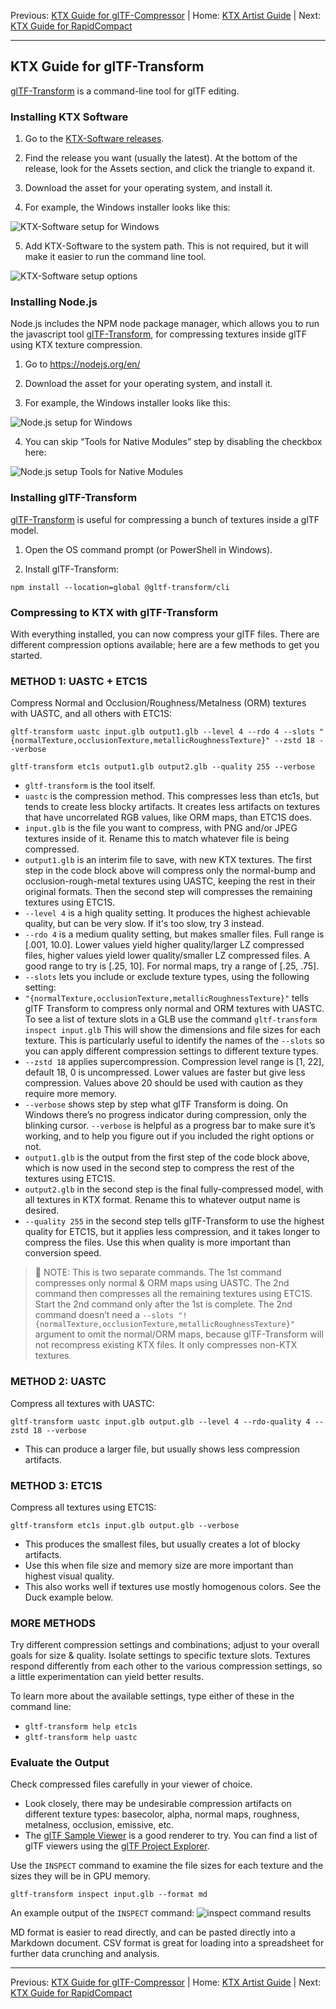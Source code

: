 Previous: [KTX Guide for glTF-Compressor](KTXArtistGuide_glTF-Compressor.md) | Home: [KTX Artist Guide](../KTXArtistGuide.md) | Next: [KTX Guide for RapidCompact](KTXArtistGuide_RapidCompact.md)

---

## KTX Guide for glTF-Transform

[glTF-Transform](https://gltf-transform.donmccurdy.com/cli.html) is a command-line tool for glTF editing.

### Installing KTX Software

1. Go to the [KTX-Software releases](https://github.com/KhronosGroup/KTX-Software/releases).

1. Find the release you want (usually the latest). At the bottom of the release, look for the Assets section, and click the triangle to expand it.

1. Download the asset for your operating system, and install it.

1. For example, the Windows installer looks like this:

![KTX-Software setup for Windows](figures/ktx-setup-windows.jpg)

5. Add KTX-Software to the system path. This is not required, but it will make it easier to run the command line tool.

![KTX-Software setup options](figures/ktx-setup-options.jpg)

### Installing Node.js

Node.js includes the NPM node package manager, which allows you to run the javascript tool [glTF-Transform](https://gltf-transform.donmccurdy.com/cli.html), for compressing textures inside glTF using KTX texture compression.

1. Go to https://nodejs.org/en/

1. Download the asset for your operating system, and install it.

1. For example, the Windows installer looks like this:

![Node.js setup for Windows](figures/nodjs-setup-windows.jpg)

4. You can skip “Tools for Native Modules” step by disabling the checkbox here:

![Node.js setup Tools for Native Modules](figures/nodjs-setup-tools.jpg)

### Installing glTF-Transform

[glTF-Transform](https://gltf-transform.donmccurdy.com/cli.html) is useful for compressing a bunch of textures inside a glTF model.

1. Open the OS command prompt (or PowerShell in Windows).

1. Install glTF-Transform:

``` 
npm install --location=global @gltf-transform/cli
```

### Compressing to KTX with glTF-Transform

With everything installed, you can now compress your glTF files. There are different compression options available; here are a few methods to get you started.

### METHOD 1: UASTC + ETC1S

Compress Normal and Occlusion/Roughness/Metalness (ORM) textures with UASTC, and all others with ETC1S:
```
gltf-transform uastc input.glb output1.glb --level 4 --rdo 4 --slots "{normalTexture,occlusionTexture,metallicRoughnessTexture}" --zstd 18 --verbose

gltf-transform etc1s output1.glb output2.glb --quality 255 --verbose
```

* `gltf-transform` is the tool itself.
* `uastc` is the compression method. This compresses less than etc1s, but tends to create less blocky artifacts. It creates less artifacts on textures that have uncorrelated RGB values, like ORM maps, than ETC1S does.
* `input.glb` is the file you want to compress, with PNG and/or JPEG textures inside of it. Rename this to match whatever file is being compressed.
* `output1.glb` is an interim file to save, with new KTX textures. The first step in the code block above will compress only the normal-bump and occlusion-rough-metal textures using UASTC, keeping the rest in their original formats. Then the second step will compresses the remaining textures using ETC1S.
* `--level 4` is a high quality setting. It produces the highest achievable quality, but can be very slow. If it's too slow, try 3 instead.
* `--rdo 4` is a medium quality setting, but makes smaller files. Full range is [.001, 10.0]. Lower values yield higher quality/larger LZ compressed files, higher values yield lower quality/smaller LZ compressed files. A good range to try is [.25, 10]. For normal maps, try a range of [.25, .75].
* `--slots` lets you include or exclude texture types, using the following setting:
* `"{normalTexture,occlusionTexture,metallicRoughnessTexture}"` tells glTF Transform to compress only normal and ORM textures with UASTC. To see a list of texture slots in a GLB use the command `gltf-transform inspect input.glb` This will show the dimensions and file sizes for each texture. This is particularly useful to identify the names of the `--slots` so you can apply different compression settings to different texture types.
* `--zstd 18` applies supercompression. Compression level range is [1, 22], default 18, 0 is uncompressed. Lower values are faster but give less compression. Values above 20 should be used with caution as they require more memory.
* `--verbose` shows step by step what glTF Transform is doing. On Windows there’s no progress indicator during compression, only the blinking cursor. `--verbose` is helpful as a progress bar to make sure it’s working, and to help you figure out if you included the right options or not.
* `output1.glb` is the output from the first step of the code block above, which is now used in the second step to compress the rest of the textures using ETC1S.
* `output2.glb` in the second step is the final fully-compressed model, with all textures in KTX format. Rename this to whatever output name is desired.
* `--quality 255` in the second step tells glTF-Transform to use the highest quality for ETC1S, but it applies less compression, and it takes longer to compress the files. Use this when quality is more important than conversion speed.

> 📝 NOTE: 
> This is two separate commands. The 1st command compresses only normal & ORM maps using UASTC. The 2nd command then compresses all the remaining textures using ETC1S. Start the 2nd command only after the 1st is complete. The 2nd command doesn’t need a `--slots "!{normalTexture,occlusionTexture,metallicRoughnessTexture}"` argument to omit the normal/ORM maps, because glTF-Transform will not recompress existing KTX files. It only compresses non-KTX textures.

### METHOD 2: UASTC

Compress all textures with UASTC:
```
gltf-transform uastc input.glb output.glb --level 4 --rdo-quality 4 --zstd 18 --verbose
```
* This can produce a larger file, but usually shows less compression artifacts.

### METHOD 3: ETC1S

Compress all textures using ETC1S:

```
gltf-transform etc1s input.glb output.glb --verbose
```
* This produces the smallest files, but usually creates a lot of blocky artifacts.
* Use this when file size and memory size are more important than highest visual quality.
* This also works well if textures use mostly homogenous colors. See the Duck example below.

### MORE METHODS

Try different compression settings and combinations; adjust to your overall goals for size & quality. Isolate settings to specific texture slots. Textures respond differently from each other to the various compression settings, so a little experimentation can yield better results.

To learn more about the available settings, type either of these in the command line:
* `gltf-transform help etc1s`
* `gltf-transform help uastc`

### Evaluate the Output

Check compressed files carefully in your viewer of choice.
* Look closely, there may be undesirable compression artifacts on different texture types: basecolor, alpha, normal maps, roughness, metalness, occlusion, emissive, etc.
* The [glTF Sample Viewer](https://github.khronos.org/glTF-Sample-Viewer-Release/) is a good renderer to try. You can find a list of glTF viewers using the [glTF Project Explorer](http://github.khronos.org/glTF-Project-Explorer/).

Use the `INSPECT` command to examine the file sizes for each texture and the sizes they will be in GPU memory.
```
gltf-transform inspect input.glb --format md
```
An example output of the `INSPECT` command:
![inspect command results](figures/inspect-results.jpg)

MD format is easier to read directly, and can be pasted directly into a Markdown document. CSV format is great for loading into a spreadsheet for further data crunching and analysis.

---

Previous: [KTX Guide for glTF-Compressor](KTXArtistGuide_glTF-Compressor.md) | Home: [KTX Artist Guide](../KTXArtistGuide.md) | Next: [KTX Guide for RapidCompact](KTXArtistGuide_RapidCompact.md)